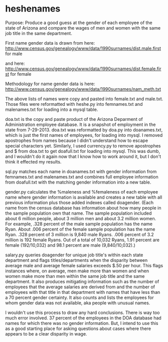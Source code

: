 heshenames
==========
Purpose: Produce a good guess at the gender of each employee of the state of Arizona
and compare the wages of men and women with the same job title in the same department.

First name gender data is drawn from here:
http://www.census.gov/genealogy/www/data/1990surnames/dist.male.first  for male

and here:
http://www.census.gov/genealogy/www/data/1990surnames/dist.female.first for female

Methodology for name gender data is here:
http://www.census.gov/genealogy/www/data/1990surnames/nam_meth.txt

The above lists of names were copy and pasted into female.txt and male.txt.
Those files were reformatted with heshe.py into femnames.txt and malenames.txt for loading into a mysql table.

doa.txt is the copy and paste product of the Arizona Deparment of Administration
employee database. It is a snapshot of employment in the state from 7-29-2013.
doa.txt was reformatted by doa.py into doanames.txt, which is just the first names
of employees, for loading into mysql. I removed apostrophes from names because I didn't
understand how to escape special characters yet. Similarly, I used currency.py to remove
apostrophes and $ from doa.txt to get doafull.txt for loading into mysql. This was dumb,
and I wouldn't do it again now that I know how to work around it, but I don't think it effected my results.

sql.py matches each name in doanames.txt with gender information from femnames.txt
and malenames.txt and combines full employee information from doafull.txt with the
matching gender information into a new table.

gender.py calculates the %maleness and %femaleness of each employee 
name where gender information is available and creates a new table with
all previous information plus those added indexes called doagender. (Each name from the
census database has information about how many people in the sample population own that 
name. The sample population included about 6 million people, about 3 million men and
about 3.2 million women. For example, .328 percent of the male sample population has the name Ryan.
About .006 percent of the female sample population has the name Ryan.
.328 percent of 3 million is 9,840 male Ryans. .006 percent of 3.2 million is 192 female Ryans.
Out of a total of 10,032 Ryans, 1.91 percent are female (192/10,032) and 98.1 percent are male (9,840/10,032).)

salary.py queries doagender for unique job title's within each state department
and flags titles/departments when the disparity between average male and average
female salaries exceeds $.50 per hour. This flags instances where, on average, men
make more than women and when women make more than men within the same job title and
the same department. It also produces mitigating information such as the number of employees
that the average salaries are derived from and the number of employees with that title in that
department with names that have less than a 70 percent gender certainty. It also
counts and lists the employees for whom gender data was not available, aka people with unusual names.

I wouldn't use this process to draw any hard conclusions. There is way too much error involved.
37 percent of the employees in the DOA database had names for which there was no gender information.
But, I intend to use this as a good starting place for asking questions about cases where there
appears to be a clear disparity in wage.
